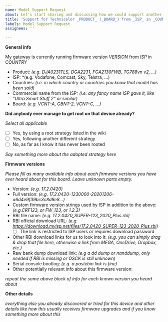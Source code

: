 ```yaml
---
name: Model Support Request
about: Let's start sharing and discussing how we could support another model not yet listed in the wiki
title: 'Support for Technicolor _PRODUCT_ (_BOARD_) from _ISP_ in _COUNTRY_'
labels: Model Support Request
assignees: ''

---
```


**General info**

My gateway is currently running firmware version _VERSION_ from _ISP_ in _COUNTRY_

- Product: *(e.g. DJA0231TLS, DGA2231, FGA2130FWB, TG788vn v2, ...)*
- ISP: *(e.g. Vodafone, Comcast, Sky, Telstra, ...)
- Countries: *(i.e. in which country or countries you know that model has been sold)*
- Commercial name from the ISP: *(i.e. any fancy name ISP gave it, like "Ultra Smart Stuff 2" or similar)*
- Board: *(e.g. VCNT-A, GBNT-2, VCNT-C, ...)*

**Did anybody ever manage to get root on that device already?**

*Select all applicable*

- [ ] Yes, by using a root strategy listed in the wiki
- [ ] Yes, following another different strategy
- [ ] No, as far as I know it has never been rooted

*Say something more about the adopted strategy here*

**Firmware versions**

*Please fill as many available info about each firmware versions you have ever heard about for this board. Leave unknown parts empty.*

- Version: *(e.g. 17.2.0420)*
- Full version: *(e.g. 17.2.0420-1230000-20201206-a6d4e9f39bc3c8d8e8...)*
- Custom firmware version strings used by ISP in addition to the above: *(e.g.CRF123, or FW_123, or 1.2.3)*
- RBI file name: *(e.g. 17.2.0420_SUPER-123_2020_Plus.rbi)*
- RBI official download URL: *(e.g. https://download.myisp.net/files/17.2.0420_SUPER-123_2020_Plus.rbi)*
  - [ ] The link is restricted to ISP users or requires download password
- Other RBI download links for us to look into it: *(e.g. you can simply drag & drop that file here, otherwise a link from MEGA, OneDrive, Dropbox, etc.)*
- Raw bank dump download link: *(e.g a dd dump or nanddump, only needed if RBI is missing or OSCK is still unknown)*
- Serial console bootlog: *(e.g. a pastebin link is fine)*
- Other potentially relevant info about this firmware version:

*repeat the same above block of info for each known version you heard about*

**Other details**

*everything else you already discovered or tried for this device and other details like how this usually receives firmware upgrades and if you know something more about this*
